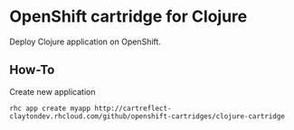 # OpenShift cartridge for Clojure

Deploy Clojure application on OpenShift.

## How-To

Create new application

```
rhc app create myapp http://cartreflect-claytondev.rhcloud.com/github/openshift-cartridges/clojure-cartridge
```
